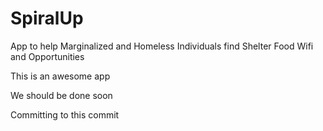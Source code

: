 # SpiralUp
App to help Marginalized and Homeless Individuals find Shelter Food Wifi and Opportunities

This is an awesome app



We should be done soon

Committing to this commit